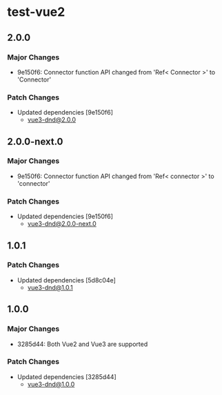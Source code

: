 # test-vue2

## 2.0.0

### Major Changes

- 9e150f6: Connector function API changed from 'Ref< Connector >' to 'Connector'

### Patch Changes

- Updated dependencies [9e150f6]
  - vue3-dnd@2.0.0

## 2.0.0-next.0

### Major Changes

- 9e150f6: Connector function API changed from 'Ref< connector >' to 'connector'

### Patch Changes

- Updated dependencies [9e150f6]
  - vue3-dnd@2.0.0-next.0

## 1.0.1

### Patch Changes

- Updated dependencies [5d8c04e]
  - vue3-dnd@1.0.1

## 1.0.0

### Major Changes

- 3285d44: Both Vue2 and Vue3 are supported

### Patch Changes

- Updated dependencies [3285d44]
  - vue3-dnd@1.0.0
